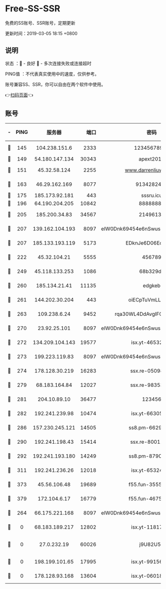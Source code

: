 # Free-SS-SSR

免费的SS账号、SSR账号，定期更新

更新时间：2019-03-05 18:15 +0800

## 说明

状态     ：🙂 - 良好 🙁 - 多次连接失败或连接超时

PING值   ：不代表真实使用中的速度，仅供参考。

账号兼容SS、SSR，你可以自由在两个软件中使用。

👉[扫码页面](https://liesauer.github.io/free-ss-ssr.github.io/)👈

## 账号

|-|PING|服务器|端口|密码|加密方式|区域|
|:----:|:----:|:-----:|-----:|:----:|:----:|:----:|
|🙂|145|104.238.151.6|2333|12345678900|aes-256-cfb|JP|
|🙂|149|54.180.147.134|30343|apext2019|chacha20|KR|
|🙂|151|45.32.58.124|2255|www.darrenliuwei.com|aes-256-cfb|JP|
|🙂|163|46.29.162.169|8077|9134282479|aes-256-cfb|RU|
|🙂|175|185.173.92.181|443|sssru.icu|rc4-md5|RU|
|🙂|196|64.190.204.205|10842|88888888|rc4-md5|US|
|🙂|205|185.200.34.83|34567|21496138|aes-256-cfb|US|
|🙂|207|139.162.104.193|8097|eIW0Dnk69454e6nSwuspv9DmS201tQ0D|aes-256-cfb|JP|
|🙂|207|185.133.193.119|5173|EDknJe6D06EoWDaw|aes-256-cfb|US|
|🙂|222|45.32.104.21|5555|456789|aes-256-cfb|SG|
|🙂|249|45.118.133.253|1086|68b329da|aes-256-cfb|SG|
|🙂|260|185.134.21.41|11135|edgkeb|aes-256-cfb|GB|
|🙂|261|144.202.30.204|443|oiECpTuVmLLxk4Ts|aes-256-cfb|US|
|🙂|263|109.238.6.24|9452|rqa30WL4DdAvgIFG6Fs3znzTa|aes-256-cfb|FR|
|🙂|270|23.92.25.101|8097|eIW0Dnk69454e6nSwuspv9DmS201tQ0D|aes-256-cfb|US|
|🙂|272|134.209.104.143|19577|isx.yt-46532093|aes-256-cfb|SG|
|🙂|273|199.223.119.83|8097|eIW0Dnk69454e6nSwuspv9DmS201tQ0D|aes-256-cfb|US|
|🙂|274|178.128.30.219|16283|ssx.re-05098737|aes-256-cfb|SG|
|🙂|279|68.183.164.84|12027|ssx.re-98353695|aes-256-cfb|US|
|🙂|281|204.10.89.10|36477|123456|aes-256-cfb|US|
|🙂|282|192.241.239.98|10474|isx.yt-66305789|aes-256-cfb|US|
|🙂|286|157.230.245.121|14505|ss8.pm-66291298|aes-256-cfb|SG|
|🙂|290|192.241.198.43|15414|ssx.re-80011853|aes-256-cfb|US|
|🙂|292|192.241.193.180|14249|ss8.pm-87905446|aes-256-cfb|US|
|🙂|311|192.241.236.26|12018|isx.yt-65324687|aes-256-cfb|US|
|🙂|373|45.56.106.48|19689|f55.fun-35553896|aes-256-cfb|US|
|🙂|379|172.104.6.17|16779|f55.fun-46758883|aes-256-cfb|US|
|🙂|264|66.175.221.168|8097|eIW0Dnk69454e6nSwuspv9DmS201tQ0D|aes-256-cfb|US|
|🙁|0|68.183.189.217|12802|isx.yt-11817272|aes-256-cfb|SG|
|🙁|0|27.0.232.19|60026|j9U82U53|xchacha20-ietf-poly1305|HK|
|🙁|0|198.199.101.65|17995|isx.yt-99156617|aes-256-cfb|US|
|🙁|0|178.128.93.168|13604|isx.yt-06018557|aes-256-cfb|SG|
